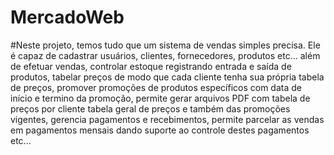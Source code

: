 # MercadoWeb
#Neste projeto, temos tudo que um sistema de vendas simples precisa. Ele é capaz de cadastrar usuários, clientes, fornecedores, produtos etc... além de efetuar vendas,              controlar estoque registrando entrada e saída de produtos, tabelar preços de modo que cada cliente tenha sua própria tabela de preços, promover promoções de produtos específicos com data de início e termino da promoção, permite gerar arquivos PDF com tabela de preços por cliente tabela geral de preços e também das promoções vigentes, gerencia pagamentos e recebimentos, permite parcelar as vendas em pagamentos mensais dando suporte ao controle destes pagamentos etc...
